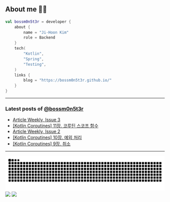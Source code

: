 ## About me 🧑‍💻

```kotlin
val bossm0n5t3r = developer {
    about {
        name = "Ji-Hoon Kim"
        role = Backend
    }
    tech(
        "Kotlin",
        "Spring",
        "Testing",
    )
    links {
        blog = "https://bossm0n5t3r.github.io/"
    }
}
```

---

### Latest posts of [@bossm0n5t3r](https://github.com/bossm0n5t3r)

<!-- BLOG-POST-LIST:START -->
- [Article Weekly, Issue 3](https://bossm0n5t3r.github.io/posts/article-weekly-3/)
- [[Kotlin Coroutines] 11장. 코루틴 스코프 함수](https://bossm0n5t3r.github.io/books/kotlin-coroutines-chapter11/)
- [Article Weekly, Issue 2](https://bossm0n5t3r.github.io/posts/article-weekly-2/)
- [[Kotlin Coroutines] 10장. 예외 처리](https://bossm0n5t3r.github.io/books/kotlin-coroutines-chapter10/)
- [[Kotlin Coroutines] 9장. 취소](https://bossm0n5t3r.github.io/books/kotlin-coroutines-chapter09/)
<!-- BLOG-POST-LIST:END -->

---

![](https://raw.githubusercontent.com/bossm0n5t3r/bossm0n5t3r/output/github-snake.svg)
![](https://streak-stats.demolab.com?user=bossm0n5t3r)
![](https://projecteuler.net/profile/bossm0n5t3r.png)
